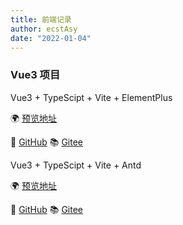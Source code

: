 ```yaml
---
title: 前端记录
author: ecstAsy
date: "2022-01-04"
---
```


### Vue3 项目

Vue3 + TypeScipt + Vite + ElementPlus

:earth_africa: [预览地址](https://ecst.gitee.io/moko-vue-elementplus-admin/#/user/login)

:book: [GitHub](https://github.com/ecstAsy/moko-vue-admin-element-plus)
:books: [Gitee](https://gitee.com/ecst/moko-vue-elementplus-admin)

Vue3 + TypeScipt + Vite + Antd

:earth_africa: [预览地址](http://ecst.gitee.io/moko-vue-antd-admin/#/user/login)

:book: [GitHub](https://github.com/ecstAsy/moko-vue-antd-admin)
:books: [Gitee](https://gitee.com/ecst/moko-vue-antd-admin)
